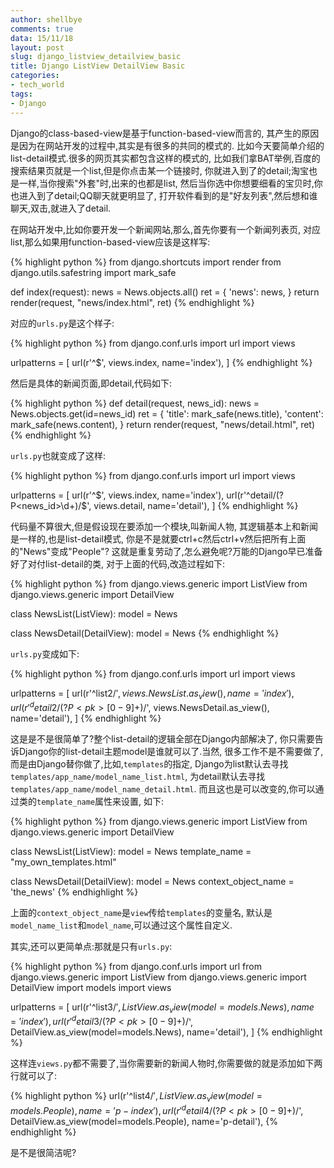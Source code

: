 ```yaml
---
author: shellbye
comments: true
data: 15/11/18
layout: post
slug: django_listview_detailview_basic
title: Django ListView DetailView Basic
categories:
- tech_world
tags:
- Django
---
```


Django的class-based-view是基于function-based-view而言的,
其产生的原因是因为在网站开发的过程中,其实是有很多的共同的模式的.
比如今天要简单介绍的list-detail模式.很多的网页其实都包含这样的模式的,
比如我们拿BAT举例,百度的搜索结果页就是一个list,但是你点击某一个链接时,
你就进入到了的detail;淘宝也是一样,当你搜索"外套"时,出来的也都是list,
然后当你选中你想要细看的宝贝时,你也进入到了detail;QQ聊天就更明显了,
打开软件看到的是"好友列表",然后想和谁聊天,双击,就进入了detail.

在网站开发中,比如你要开发一个新闻网站,那么,首先你要有一个新闻列表页,
对应list,那么如果用function-based-view应该是这样写:

{% highlight python %}
from django.shortcuts import render
from django.utils.safestring import mark_safe

def index(request):
    news = News.objects.all()
    ret = {
        'news': news,
    }
    return render(request, "news/index.html", ret)
{% endhighlight %}

对应的`urls.py`是这个样子:

{% highlight python %}
from django.conf.urls import url
import views

urlpatterns = [
    url(r'^$', views.index, name='index'),
]
{% endhighlight %}

然后是具体的新闻页面,即detail,代码如下:

{% highlight python %}
def detail(request, news_id):
    news = News.objects.get(id=news_id)
    ret = {
        'title': mark_safe(news.title),
        'content': mark_safe(news.content),
    }
    return render(request, "news/detail.html", ret)
{% endhighlight %}

`urls.py`也就变成了这样:

{% highlight python %}
from django.conf.urls import url
import views

urlpatterns = [
    url(r'^$', views.index, name='index'),
    url(r'^detail/(?P<news_id>\d+)/$', views.detail, name='detail'),
]
{% endhighlight %}

代码量不算很大,但是假设现在要添加一个模块,叫新闻人物,
其逻辑基本上和新闻是一样的,也是list-detail模式,
你是不是就要ctrl+c然后ctrl+v然后把所有上面的"News"变成"People"?
这就是重复劳动了,怎么避免呢?万能的Django早已准备好了对付list-detail的类,
对于上面的代码,改造过程如下:

{% highlight python %}
from django.views.generic import ListView
from django.views.generic import DetailView

class NewsList(ListView):
    model = News

class NewsDetail(DetailView):
    model = News
{% endhighlight %}

`urls.py`变成如下:

{% highlight python %}
from django.conf.urls import url
import views

urlpatterns = [
    url(r'^list2/$', views.NewsList.as_view(), name='index'),
    url(r'^detail2/(?P<pk>[0-9]+)/$', views.NewsDetail.as_view(), name='detail'),
]
{% endhighlight %}

这是是不是很简单了?整个list-detail的逻辑全部在Django内部解决了,
你只需要告诉Django你的list-detail主题model是谁就可以了.当然,
很多工作不是不需要做了,而是由Django替你做了,比如,`templates`的指定,
Django为list默认去寻找`templates/app_name/model_name_list.html`,
为detail默认去寻找`templates/app_name/model_name_detail.html`.
而且这也是可以改变的,你可以通过类的`template_name`属性来设置,
如下:

{% highlight python %}
from django.views.generic import ListView
from django.views.generic import DetailView

class NewsList(ListView):
    model = News
    template_name = "my_own_templates.html"

class NewsDetail(DetailView):
    model = News
    context_object_name = 'the_news'
{% endhighlight %}

上面的`context_object_name`是`view`传给`templates`的变量名,
默认是`model_name_list`和`model_name`,可以通过这个属性自定义.

其实,还可以更简单点:那就是只有`urls.py`:

{% highlight python %}
from django.conf.urls import url
from django.views.generic import ListView
from django.views.generic import DetailView
import models
import views

urlpatterns = [
    url(r'^list3/$', ListView.as_view(model=models.News), name='index'),
    url(r'^detail3/(?P<pk>[0-9]+)/$', DetailView.as_view(model=models.News), name='detail'),
]
{% endhighlight %}

这样连`views.py`都不需要了,当你需要新的新闻人物时,你需要做的就是添加如下两行就可以了:

{% highlight python %}
    url(r'^list4/$', ListView.as_view(model=models.People), name='p-index'),
    url(r'^detail4/(?P<pk>[0-9]+)/$', DetailView.as_view(model=models.People), name='p-detail'),
{% endhighlight %}

是不是很简洁呢?
